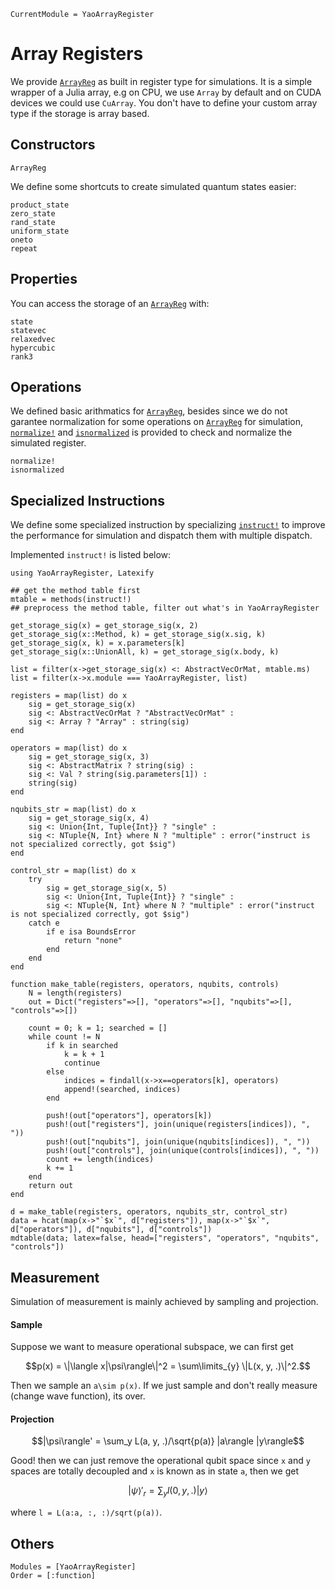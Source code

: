 ```@meta
CurrentModule = YaoArrayRegister
```

# Array Registers

We provide [`ArrayReg`](@ref) as built in register type for simulations. It is a simple wrapper of a Julia array, e.g on CPU, we use `Array` by default and on CUDA devices we could use `CuArray`. You don't have to define your custom array type if the storage is array based.

## Constructors

```@docs
ArrayReg
```

We define some shortcuts to create simulated quantum states easier:

```@docs
product_state
zero_state
rand_state
uniform_state
oneto
repeat
```

## Properties

You can access the storage of an [`ArrayReg`](@ref) with:

```@docs
state
statevec
relaxedvec
hypercubic
rank3
```

## Operations

We defined basic arithmatics for [`ArrayReg`](@ref), besides since we do not garantee
normalization for some operations on [`ArrayReg`](@ref) for simulation, [`normalize!`](@ref) and 
[`isnormalized`](@ref) is provided to check and normalize the simulated register.

```@docs
normalize!
isnormalized
```

## Specialized Instructions

We define some specialized instruction by specializing [`instruct!`](@ref) to improve the performance for simulation and dispatch them with multiple dispatch.

Implemented `instruct!` is listed below:

```@eval
using YaoArrayRegister, Latexify

## get the method table first
mtable = methods(instruct!)
## preprocess the method table, filter out what's in YaoArrayRegister

get_storage_sig(x) = get_storage_sig(x, 2)
get_storage_sig(x::Method, k) = get_storage_sig(x.sig, k)
get_storage_sig(x, k) = x.parameters[k]
get_storage_sig(x::UnionAll, k) = get_storage_sig(x.body, k)

list = filter(x->get_storage_sig(x) <: AbstractVecOrMat, mtable.ms)
list = filter(x->x.module === YaoArrayRegister, list)

registers = map(list) do x
    sig = get_storage_sig(x)
    sig <: AbstractVecOrMat ? "AbstractVecOrMat" :
    sig <: Array ? "Array" : string(sig)
end

operators = map(list) do x
    sig = get_storage_sig(x, 3)
    sig <: AbstractMatrix ? string(sig) :
    sig <: Val ? string(sig.parameters[1]) :
    string(sig)
end

nqubits_str = map(list) do x
    sig = get_storage_sig(x, 4)
    sig <: Union{Int, Tuple{Int}} ? "single" :
    sig <: NTuple{N, Int} where N ? "multiple" : error("instruct is not specialized correctly, got $sig")
end

control_str = map(list) do x
    try
        sig = get_storage_sig(x, 5)
        sig <: Union{Int, Tuple{Int}} ? "single" :
        sig <: NTuple{N, Int} where N ? "multiple" : error("instruct is not specialized correctly, got $sig")
    catch e
        if e isa BoundsError
            return "none"
        end
    end
end

function make_table(registers, operators, nqubits, controls)
    N = length(registers)
    out = Dict("registers"=>[], "operators"=>[], "nqubits"=>[], "controls"=>[])

    count = 0; k = 1; searched = []
    while count != N
        if k in searched
            k = k + 1
            continue
        else
            indices = findall(x->x==operators[k], operators)
            append!(searched, indices)
        end

        push!(out["operators"], operators[k])
        push!(out["registers"], join(unique(registers[indices]), ", "))
        push!(out["nqubits"], join(unique(nqubits[indices]), ", "))
        push!(out["controls"], join(unique(controls[indices]), ", "))
        count += length(indices)
        k += 1
    end
    return out
end

d = make_table(registers, operators, nqubits_str, control_str)
data = hcat(map(x->"`$x`", d["registers"]), map(x->"`$x`", d["operators"]), d["nqubits"], d["controls"])
mdtable(data; latex=false, head=["registers", "operators", "nqubits", "controls"])
```

## Measurement

Simulation of measurement is mainly achieved by sampling and projection.

#### Sample

Suppose we want to measure operational subspace, we can first get
```math
p(x) = \|\langle x|\psi\rangle\|^2 = \sum\limits_{y} \|L(x, y, .)\|^2.
```
Then we sample an ``a\sim p(x)``. If we just sample and don't really measure (change wave function), its over.

#### Projection
```math
|\psi\rangle' = \sum_y L(a, y, .)/\sqrt{p(a)} |a\rangle |y\rangle
```

Good! then we can just remove the operational qubit space since `x` and `y` spaces are totally decoupled and `x` is known as in state `a`, then we get

```math
|\psi\rangle'_r = \sum_y l(0, y, .) |y\rangle
```

where `l = L(a:a, :, :)/sqrt(p(a))`.


## Others

```@autodocs
Modules = [YaoArrayRegister]
Order = [:function]
```
